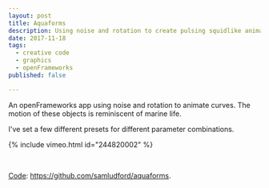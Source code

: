 ```yaml
---
layout: post
title: Aquaforms
description: Using noise and rotation to create pulsing squidlike animations
date: 2017-11-18
tags:
  - creative code
  - graphics
  - openFrameworks
published: false

---
```


An openFrameworks app using noise and rotation to animate curves. The motion of these objects is reminiscent of marine life.

I've set a few different presets for different parameter combinations.

{% include vimeo.html id="244820002" %}

<br />

<u>Code</u>: <a href="https://github.com/samludford/aquaforms">https://github.com/samludford/aquaforms</a>.
